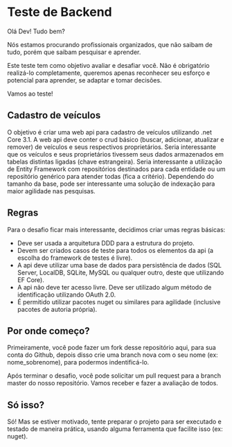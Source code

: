 # Teste de Backend

Olá Dev!  Tudo bem?

Nós estamos procurando profissionais organizados, que não saibam de tudo, porém que saibam pesquisar e aprender.

Este teste tem como objetivo avaliar e desafiar você. Não é obrigatório realizá-lo completamente, queremos apenas reconhecer seu esforço e potencial para aprender, se adaptar e tomar decisões.

Vamos ao teste!

## Cadastro de veículos

O objetivo é criar uma web api para cadastro de veículos utilizando .net Core 3.1.
A web api deve conter o crud básico (buscar, adicionar, atualizar e remover) de veículos e seus respectivos proprietários.
Seria interessante que os veículos e seus proprietários tivessem seus dados armazenados em tabelas distintas ligadas (chave estrangeira).
Seria interessante a utilização de Entity Framework com repositórios destinados para cada entidade ou um repositório genérico para atender todas (fica a critério).
Dependendo do tamanho da base, pode ser interessante uma solução de indexação para maior agilidade nas pesquisas.

## Regras

Para o desafio ficar mais interessante, decidimos criar umas regras básicas:
- Deve ser usada a arquitetura DDD para a estrutura do projeto.
- Devem ser criados casos de teste para todos os elementos da api (a escolha do framework de testes é livre).
- A api deve utilizar uma base de dados para persistência de dados (SQL Server, LocalDB, SQLite, MySQL ou qualquer outro, deste que utilizando EF Core).
- A api não deve ter acesso livre. Deve ser utilizado algum método de identificação utilizando OAuth 2.0.
- É permitido utilizar pacotes nuget ou similares para agilidade (inclusive pacotes de autoria própria).

## Por onde começo?

Primeiramente, você pode fazer um fork desse repositório aqui, para sua conta do Github, depois disso crie uma branch nova com o seu nome (ex: nome_sobrenome), para podermos indentificá-lo.

Após terminar o desafio, você pode solicitar um pull request para a branch master do nosso repositório. Vamos receber e fazer a avaliação de todos.

## Só isso?

Só! Mas se estiver motivado, tente preparar o projeto para ser executado e testado de maneira prática, usando alguma ferramenta que facilite isso (ex: nuget).
